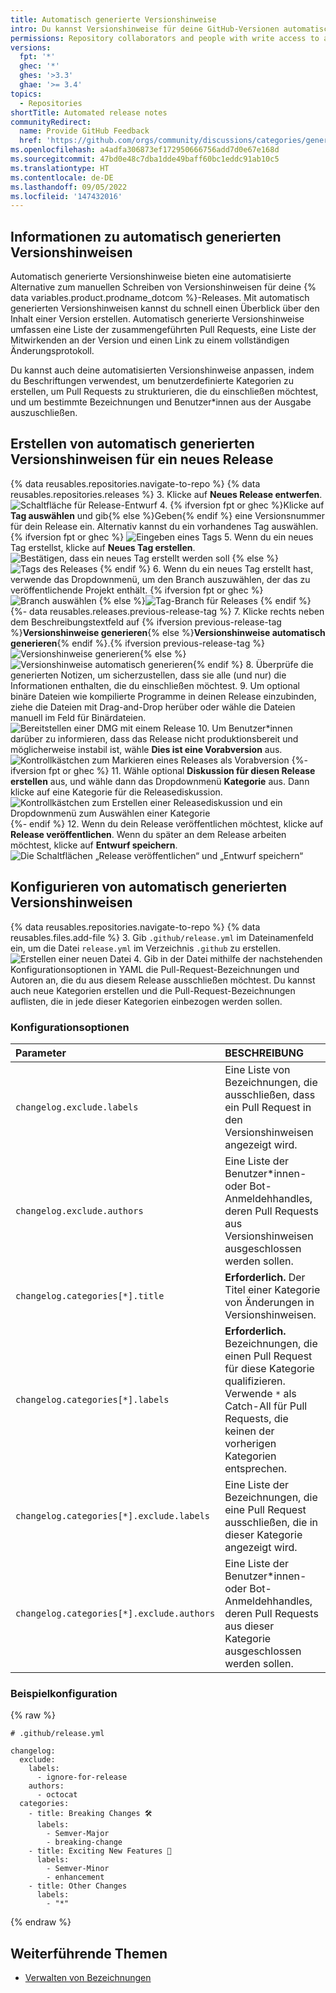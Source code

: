 ```yaml
---
title: Automatisch generierte Versionshinweise
intro: Du kannst Versionshinweise für deine GitHub-Versionen automatisch generieren.
permissions: Repository collaborators and people with write access to a repository can generate and customize automated release notes for a release.
versions:
  fpt: '*'
  ghec: '*'
  ghes: '>3.3'
  ghae: '>= 3.4'
topics:
  - Repositories
shortTitle: Automated release notes
communityRedirect:
  name: Provide GitHub Feedback
  href: 'https://github.com/orgs/community/discussions/categories/general'
ms.openlocfilehash: a4adfa306873ef172950666756add7d0e67e168d
ms.sourcegitcommit: 47bd0e48c7dba1dde49baff60bc1eddc91ab10c5
ms.translationtype: HT
ms.contentlocale: de-DE
ms.lasthandoff: 09/05/2022
ms.locfileid: '147432016'
---
```

## Informationen zu automatisch generierten Versionshinweisen

Automatisch generierte Versionshinweise bieten eine automatisierte Alternative zum manuellen Schreiben von Versionshinweisen für deine {% data variables.product.prodname_dotcom %}-Releases. Mit automatisch generierten Versionshinweisen kannst du schnell einen Überblick über den Inhalt einer Version erstellen. Automatisch generierte Versionshinweise umfassen eine Liste der zusammengeführten Pull Requests, eine Liste der Mitwirkenden an der Version und einen Link zu einem vollständigen Änderungsprotokoll.

Du kannst auch deine automatisierten Versionshinweise anpassen, indem du Beschriftungen verwendest, um benutzerdefinierte Kategorien zu erstellen, um Pull Requests zu strukturieren, die du einschließen möchtest, und um bestimmte Bezeichnungen und Benutzer*innen aus der Ausgabe auszuschließen.

## Erstellen von automatisch generierten Versionshinweisen für ein neues Release

{% data reusables.repositories.navigate-to-repo %} {% data reusables.repositories.releases %}
3. Klicke auf **Neues Release entwerfen**.
   ![Schaltfläche für Release-Entwurf](/assets/images/help/releases/draft_release_button.png)
4. {% ifversion fpt or ghec %}Klicke auf **Tag auswählen** und gib{% else %}Geben{% endif %} eine Versionsnummer für dein Release ein. Alternativ kannst du ein vorhandenes Tag auswählen.
  {% ifversion fpt or ghec %} ![Eingeben eines Tags](/assets/images/help/releases/releases-tag-create.png)
5. Wenn du ein neues Tag erstellst, klicke auf **Neues Tag erstellen**.
![Bestätigen, dass ein neues Tag erstellt werden soll](/assets/images/help/releases/releases-tag-create-confirm.png) {% else %} ![Tags des Releases](/assets/images/enterprise/releases/releases-tag-version.png) {% endif %}
6. Wenn du ein neues Tag erstellt hast, verwende das Dropdownmenü, um den Branch auszuwählen, der das zu veröffentlichende Projekt enthält.
  {% ifversion fpt or ghec %}![Branch auswählen](/assets/images/help/releases/releases-choose-branch.png) {% else %}![Tag-Branch für Releases](/assets/images/enterprise/releases/releases-tag-branch.png) {% endif %} {%- data reusables.releases.previous-release-tag %}
7. Klicke rechts neben dem Beschreibungstextfeld auf {% ifversion previous-release-tag %}**Versionshinweise generieren**{% else %}**Versionshinweise automatisch generieren**{% endif %}.{% ifversion previous-release-tag %} ![Versionshinweise generieren](/assets/images/help/releases/generate-release-notes.png){% else %} ![Versionshinweise automatisch generieren](/assets/images/enterprise/3.5/releases/auto-generate-release-notes.png){% endif %}
8. Überprüfe die generierten Notizen, um sicherzustellen, dass sie alle (und nur) die Informationen enthalten, die du einschließen möchtest.
9. Um optional binäre Dateien wie kompilierte Programme in deinen Release einzubinden, ziehe die Dateien mit Drag-and-Drop herüber oder wähle die Dateien manuell im Feld für Binärdateien.
   ![Bereitstellen einer DMG mit einem Release](/assets/images/help/releases/releases_adding_binary.gif)
10. Um Benutzer*innen darüber zu informieren, dass das Release nicht produktionsbereit und möglicherweise instabil ist, wähle **Dies ist eine Vorabversion** aus.
   ![Kontrollkästchen zum Markieren eines Releases als Vorabversion](/assets/images/help/releases/prerelease_checkbox.png) {%- ifversion fpt or ghec %}
11. Wähle optional **Diskussion für diesen Release erstellen** aus, und wähle dann das Dropdownmenü **Kategorie** aus. Dann klicke auf eine Kategorie für die Releasediskussion.
  ![Kontrollkästchen zum Erstellen einer Releasediskussion und ein Dropdownmenü zum Auswählen einer Kategorie](/assets/images/help/releases/create-release-discussion.png) {%- endif %}
12. Wenn du dein Release veröffentlichen möchtest, klicke auf **Release veröffentlichen**. Wenn du später an dem Release arbeiten möchtest, klicke auf **Entwurf speichern**.
   ![Die Schaltflächen „Release veröffentlichen“ und „Entwurf speichern“](/assets/images/help/releases/release_buttons.png)


## Konfigurieren von automatisch generierten Versionshinweisen

{% data reusables.repositories.navigate-to-repo %} {% data reusables.files.add-file %}
3. Gib `.github/release.yml` im Dateinamenfeld ein, um die Datei `release.yml` im Verzeichnis `.github` zu erstellen.
  ![Erstellen einer neuen Datei](/assets/images/help/releases/release-yml.png)
4. Gib in der Datei mithilfe der nachstehenden Konfigurationsoptionen in YAML die Pull-Request-Bezeichnungen und Autoren an, die du aus diesem Release ausschließen möchtest. Du kannst auch neue Kategorien erstellen und die Pull-Request-Bezeichnungen auflisten, die in jede dieser Kategorien einbezogen werden sollen.

### Konfigurationsoptionen

| Parameter | BESCHREIBUNG |
| :- | :- |
| `changelog.exclude.labels` | Eine Liste von Bezeichnungen, die ausschließen, dass ein Pull Request in den Versionshinweisen angezeigt wird. |
| `changelog.exclude.authors` | Eine Liste der Benutzer*innen- oder Bot-Anmeldehhandles, deren Pull Requests aus Versionshinweisen ausgeschlossen werden sollen. |
| `changelog.categories[*].title` | **Erforderlich.** Der Titel einer Kategorie von Änderungen in Versionshinweisen. |
| `changelog.categories[*].labels`| **Erforderlich.** Bezeichnungen, die einen Pull Request für diese Kategorie qualifizieren. Verwende `*` als Catch-All für Pull Requests, die keinen der vorherigen Kategorien entsprechen. |
| `changelog.categories[*].exclude.labels` | Eine Liste der Bezeichnungen, die eine Pull Request ausschließen, die in dieser Kategorie angezeigt wird. |
| `changelog.categories[*].exclude.authors` | Eine Liste der Benutzer*innen- oder Bot-Anmeldehhandles, deren Pull Requests aus dieser Kategorie ausgeschlossen werden sollen. |

### Beispielkonfiguration

{% raw %}
```yaml{:copy}
# .github/release.yml

changelog:
  exclude:
    labels:
      - ignore-for-release
    authors:
      - octocat
  categories:
    - title: Breaking Changes 🛠
      labels:
        - Semver-Major
        - breaking-change
    - title: Exciting New Features 🎉
      labels:
        - Semver-Minor
        - enhancement
    - title: Other Changes
      labels:
        - "*"
```
{% endraw %}

## Weiterführende Themen

- [Verwalten von Bezeichnungen](/issues/using-labels-and-milestones-to-track-work/managing-labels) 
